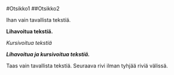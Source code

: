 #Otsikko1
##Otsikko2

Ihan vain tavallista tekstiä.

**Lihavoitua tekstiä.**

*Kursivoitua tekstiä*

_**Lihavoitua ja kursivoitua tekstiä.**_

Taas vain tavallista tekstiä.
Seuraava rivi ilman tyhjää riviä välissä.
